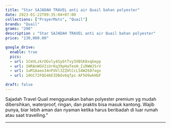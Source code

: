 ```yaml
---
title: "Star SAJADAH TRAVEL anti air Quail bahan polyester"
date: 2023-01-22T09:35:04+07:00
collections: ["PrayerMats", "Quail"]
brands: "Quail"
grams: "200"
description : "Star SAJADAH TRAVEL anti air Quail bahan polyester"
price: "130,000.00"

google_drive:
  enable: true
  pics:
  - url: 1CmVLzkrOGvly4SybtTvy3XBSK8xqGepp
  - url: 1HRAnWGV2iUrKq39pHaTeoH_IiRWWJSrV
  - url: 1uM1Aaeo34nPdVl3ZZHlCcLS4W2607agx
  - url: 10GC72FQG46EIDBdv6qfpi-AF5O9wkHbF

draft: false
---
```


Sajadah Travel Quail menggunakan bahan polyester premium yg mudah dibersihkan, waterproof, ringan, dan praktis bisa masuk kantong. Wajib punya, biar lebih aman dan nyaman ketika harus beribadah di luar rumah atau saat travelling."

--------    
 
